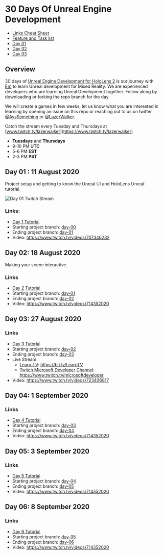 # 30 Days Of Unreal Engine Development

* [Links Cheat Sheet](./LinksCheatSheet.md)
* [Feature and Task list](./ProjectPlan.md)
* [Day 01](#day-01--11-august-2020)
* [Day 02](#day-02--18-august-2020)
* [Day 03](#day-03-27-august-2020)

## Overview

30 days of [Unreal Engine Development for HoloLens 2](https://docs.microsoft.com/en-us/windows/mixed-reality/unreal-development-overview?WT.mc_id=github-30daysunreal-ayyonet) is our journey with [Em](https://github.com/lazerwalker) to learn Unreal development for Mixed Reality. We are experienced developers who are learning Unreal Development together. Follow along by downloading or forking the repo branch for the day.

We will create a games in few weeks, let us know what you are interested in learning by opening an issue on this repo or reaching out to us on twitter [@AysSomething](https://twitter.com/AysSomething) or [@LazerWalker](https://twitter.com/lazerwalker).

Catch the stream every Tuesday and Thursdays at [www.twitch.tv/lazerwalker](https://www.twitch.tv/lazerwalker)

 - **Tuesdays** and **Thursdays** 
 - 9-10 PM **UTC**
 - 5-6 PM **EST**
 - 2-3 PM **PST**

## Day 01 : 11 August 2020

Project setup and getting to know the Unreal UI and HoloLens Unreal tutorial.

![Day 01 Twitch Stream](Images/UnrealDay01.png)

### Links:

* [Day 1 Tutorial](https://docs.microsoft.com/windows/mixed-reality/unreal-uxt-ch2?WT.mc_id=github-xrteaparty-ayyonet&WT.mc_id=github-30daysunreal-ayyonet)
* Starting project branch: [day-00](https://github.com/Yonet/30DaysOfUnrealEngine/tree/day-00)
* Ending project branch: [day-01](https://github.com/Yonet/30DaysOfUnrealEngine/tree/day-01)
* Video: https://www.twitch.tv/videos/707346232

## Day 02:  18 August 2020

Making your scene interactive.

### Links

* [Day 2 Tutorial](https://docs.microsoft.com/windows/mixed-reality/unreal-uxt-ch3?WT.mc_id=github-30daysunreal-ayyonet)
* Starting project branch: [day-01](https://github.com/Yonet/30DaysOfUnrealEngine/tree/day-01)
* Ending project branch: [day-02](https://github.com/Yonet/30DaysOfUnrealEngine/tree/day-02)
* Video: https://www.twitch.tv/videos/714352020

## Day 03: 27 August 2020

### Links

* [Day 3 Tutorial](https://docs.microsoft.com/windows/mixed-reality/unreal-uxt-ch4?WT.mc_id=github-30daysunreal-ayyonet)
* Starting project branch: [day-02](https://github.com/Yonet/30DaysOfUnrealEngine/tree/day-02)
* Ending project branch: [day-03](https://github.com/Yonet/30DaysOfUnrealEngine/tree/day-03)
* Live Stream: 
  * [Learn TV](https://docs.microsoft.com/learn/tv/?WT.mc_id=github-30daysunreal-ayyonet): https://bit.ly/LearnTV
  * [Twitch Microsoft Developer Channel](https://www.twitch.tv/microsoftdeveloper): https://www.twitch.tv/microsoftdeveloper
* Video: https://www.twitch.tv/videos/723406817

## Day 04: 1 September 2020

### Links

* [Day 4 Tutorial](https://docs.microsoft.com/windows/mixed-reality/unreal-uxt-ch4?WT.mc_id=github-30daysunreal-ayyonet)
* Starting project branch: [day-03](https://github.com/Yonet/30DaysOfUnrealEngine/tree/day-03)
* Ending project branch: [day-04](https://github.com/Yonet/30DaysOfUnrealEngine/tree/day-04)
* Video: https://www.twitch.tv/videos/714352020

## Day 05: 3 September 2020

### Links

* [Day 5 Tutorial](https://docs.microsoft.com/windows/mixed-reality/unreal-uxt-ch4?WT.mc_id=github-30daysunreal-ayyonet)
* Starting project branch: [day-04](https://github.com/Yonet/30DaysOfUnrealEngine/tree/day-04)
* Ending project branch: [day-05](https://github.com/Yonet/30DaysOfUnrealEngine/tree/day-05)
* Video: https://www.twitch.tv/videos/714352020

## Day 06: 8 September 2020

### Links

* [Day 6 Tutorial](https://docs.microsoft.com/windows/mixed-reality/unreal-uxt-ch4?WT.mc_id=github-30daysunreal-ayyonet)
* Starting project branch: [day-05](https://github.com/Yonet/30DaysOfUnrealEngine/tree/day-05)
* Ending project branch: [day-06](https://github.com/Yonet/30DaysOfUnrealEngine/tree/day-06)
* Video: https://www.twitch.tv/videos/714352020

<!-- ## Day 07

### Links

* [Day 7 Tutorial](https://docs.microsoft.com/windows/mixed-reality/unreal-uxt-ch4?WT.mc_id=github-30daysunreal-ayyonet)
* Starting project branch: [day-06](https://github.com/Yonet/30DaysOfUnrealEngine/tree/day-06)
* Ending project branch: [day-07](https://github.com/Yonet/30DaysOfUnrealEngine/tree/day-07)
* Video: Coming soon... -->